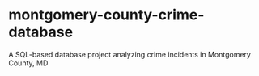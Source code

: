 # montgomery-county-crime-database
A SQL-based database project analyzing crime incidents in Montgomery County, MD
